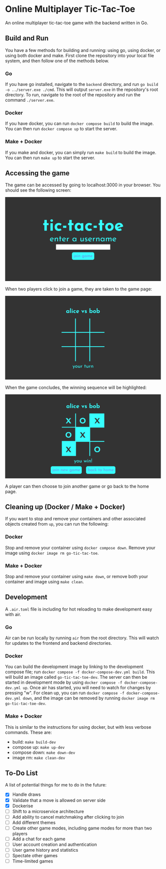 # Online Multiplayer Tic-Tac-Toe
An online multiplayer tic-tac-toe game with the backend written in Go.

## Build and Run
You have a few methods for building and running: using go, using docker, or using both docker and make. First clone the repository into your local file system, and then follow one of the methods below.

### Go
If you have go installed, navigate to the `backend` directory, and run `go build -o ../server.exe ./cmd`. This will output `server.exe` in the repository's root directory. To run, navigate to the root of the repository and run the command `./server.exe`. 

### Docker
If you have docker, you can run `docker compose build` to build the image. You can then run `docker compose up` to start the server.

### Make + Docker
If you make and docker, you can simply run `make build` to build the image. You can then run `make up` to start the server.

## Accessing the game
The game can be accessed by going to localhost:3000 in your browser. You should see the following screen:

![tic-tac-toe-home-page](https://github.com/AntJamGeo/go-tic-tac-toe/blob/main/images/tic-tac-toe-home-page.png)

When two players click to join a game, they are taken to the game page:

![tic-tac-toe-game-page](https://github.com/AntJamGeo/go-tic-tac-toe/blob/main/images/tic-tac-toe-game-page.png)

When the game concludes, the winning sequence will be highlighted:

![tic-tac-toe-game-page-end](https://github.com/AntJamGeo/go-tic-tac-toe/blob/main/images/tic-tac-toe-game-page-end.png)

A player can then choose to join another game or go back to the home page.

## Cleaning up (Docker / Make + Docker)
If you want to stop and remove your containers and other associated objects created from `up`, you can run the following:

### Docker
Stop and remove your container using `docker compose down`. Remove your image using `docker image rm go-tic-tac-toe`.

### Make + Docker
Stop and remove your container using `make down`, or remove both your container and image using `make clean`.

## Development
A `.air.toml` file is including for hot reloading to make development easy with air. 

### Go
Air can be run locally by running `air` from the root directory. This will watch for updates to the frontend and backend directories.

### Docker
You can build the development image by linking to the development compose file; run `docker compose -f docker-compose-dev.yml build`. This will build an image called `go-tic-tac-toe-dev`. The server can then be started in development mode by using `docker compose -f docker-compose-dev.yml up`. Once air has started, you will need to watch for changes by pressing "w". For clean up, you can run `docker compose -f docker-compose-dev.yml down`, and the image can be removed by running `docker image rm go-tic-tac-toe-dev`.

### Make + Docker
This is similar to the instructions for using docker, but with less verbose commands. These are:
* build: `make build-dev`
* compose up: `make up-dev`
* compose down: `make down-dev`
* image rm: `make clean-dev`

## To-Do List
A list of potential things for me to do in the future:

- [x] Handle draws
- [x] Validate that a move is allowed on server side
- [x] Dockerise
- [ ] Shift to a microservice architecture
- [ ] Add ability to cancel matchmaking after clicking to join
- [ ] Add different themes
- [ ] Create other game modes, including game modes for more than two players
- [ ] Add a chat for each game
- [ ] User account creation and authentication
- [ ] User game history and statistics
- [ ] Spectate other games
- [ ] Time-limited games
